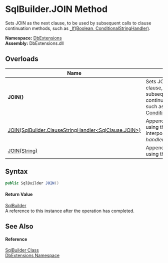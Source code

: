 SqlBuilder.JOIN Method
======================
Sets JOIN as the next clause, to be used by subsequent calls to clause continuation methods, such as [_If(Boolean, ConditionalStringHandler)][1].
  
**Namespace:** [DbExtensions][2]  
**Assembly:** DbExtensions.dll

Overloads
---------

| Name                                                         | Description                                                                                                                                       |
| ------------------------------------------------------------ | ------------------------------------------------------------------------------------------------------------------------------------------------- |
| **JOIN()**                                                   | Sets JOIN as the next clause, to be used by subsequent calls to clause continuation methods, such as [_If(Boolean, ConditionalStringHandler)][1]. |
| [JOIN(SqlBuilder.ClauseStringHandler&lt;SqlClause.JOIN>)][3] | Appends the JOIN clause using the provided interpolated string *handler*.                                                                         |
| [JOIN(String)][4]                                            | Appends the JOIN clause using the provided *text*.                                                                                                |


Syntax
------

```csharp
public SqlBuilder JOIN()
```

#### Return Value
[SqlBuilder][5]  
A reference to this instance after the operation has completed.

See Also
--------

#### Reference
[SqlBuilder Class][5]  
[DbExtensions Namespace][2]  

[1]: _If.md
[2]: ../README.md
[3]: JOIN_1.md
[4]: JOIN_2.md
[5]: README.md
